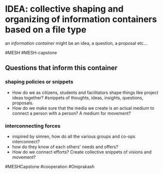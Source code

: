 # IDEA: collective shaping and organizing of information containers based on a file type 
an *information container* might be an idea, a question, a proposal etc...


#MESH #MESH-capstone

## Questions that inform this container

### shaping policies or snippets
- How do we as citizens, students and facilitators shape things like project ideas together? #snippets of thoughts, ideas, insights, questions, proposals. 
- How do we make sure that the media we create is an actual medium to connect a person with a person? A medium for movement? 

### interconnecting forces 
- inspired by simren, how do all the various groups and co-ops interconnect?
- how do they know of each others' needs and offers?
- How do we connect efforts? Create collective snippets of visions and movement? 

#MESHCapstone #cooperation #Omprakash